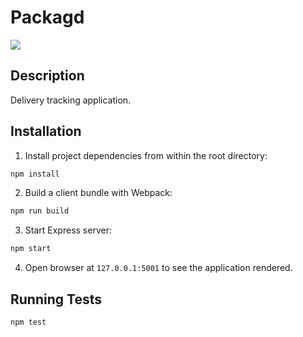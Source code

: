 # Packagd

![](https://i.imgur.com/bNUy9q0.gif)

## Description

Delivery tracking application.

## Installation

1. Install project dependencies from within the root directory:

```sh
npm install
```

2. Build a client bundle with Webpack:
```sh
npm run build
```

3. Start Express server:
```sh
npm start
```

4. Open browser at `127.0.0.1:5001` to see the application rendered.


## Running Tests

```sh
npm test
```
